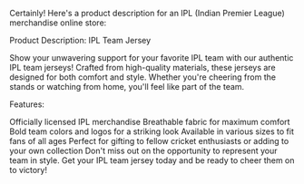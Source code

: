 Certainly! Here's a product description for an IPL (Indian Premier League) merchandise online store:

Product Description: IPL Team Jersey

Show your unwavering support for your favorite IPL team with our authentic IPL team jerseys! Crafted from high-quality materials, these jerseys are designed for both comfort and style. Whether you're cheering from the stands or watching from home, you'll feel like part of the team.

Features:

Officially licensed IPL merchandise
Breathable fabric for maximum comfort
Bold team colors and logos for a striking look
Available in various sizes to fit fans of all ages
Perfect for gifting to fellow cricket enthusiasts or adding to your own collection
Don't miss out on the opportunity to represent your team in style. Get your IPL team jersey today and be ready to cheer them on to victory!
